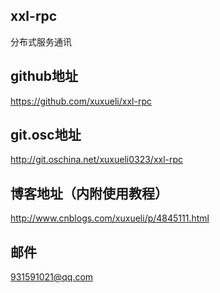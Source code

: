 ## xxl-rpc
分布式服务通讯

## github地址
https://github.com/xuxueli/xxl-rpc

## git.osc地址
http://git.oschina.net/xuxueli0323/xxl-rpc

## 博客地址（内附使用教程）
http://www.cnblogs.com/xuxueli/p/4845111.html

## 邮件
931591021@qq.com
